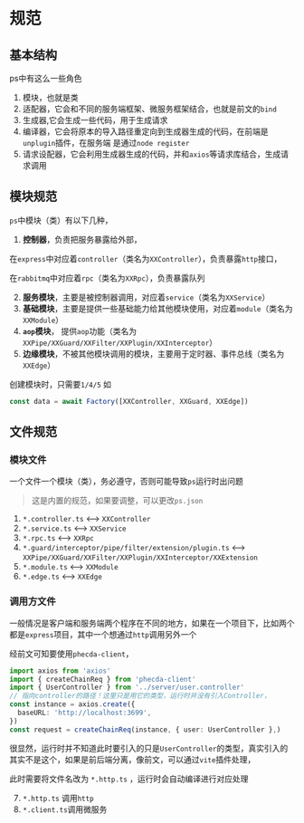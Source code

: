 # 规范
## 基本结构
ps中有这么一些角色
1. 模块，也就是类
2. 适配器，它会和不同的服务端框架、微服务框架结合，也就是前文的`bind`
3. 生成器,它会生成一些代码，用于生成请求
4. 编译器，它会将原本的导入路径重定向到生成器生成的代码，在前端是`unplugin`插件，在服务端 是通过`node register`
5. 请求设配器，它会利用生成器生成的代码，并和`axios`等请求库结合，生成请求调用


## 模块规范 
`ps`中模块（类）有以下几种，
1. **控制器**，负责把服务暴露给外部，

在`express`中对应着`controller`（类名为`XXController`），负责暴露`http`接口，

在`rabbitmq`中对应着`rpc`（类名为`XXRpc`），负责暴露队列

2. **服务模块**，主要是被控制器调用，对应着`service`（类名为`XXService`）
3. **基础模块**，主要是提供一些基础能力给其他模块使用，对应着`module`（类名为`XXModule`）
4. **`aop`模块**， 提供`aop`功能（类名为`XXPipe/XXGuard/XXFilter/XXPlugin/XXInterceptor`）
5. **边缘模块**，不被其他模块调用的模块，主要用于定时器、事件总线（类名为`XXEdge`）

创建模块时，只需要`1/4/5`
如 
```ts
const data = await Factory([XXController, XXGuard, XXEdge])
```

## 文件规范 
### 模块文件
一个文件一个模块（类），务必遵守，否则可能导致`ps`运行时出问题
> 这是内置的规范，如果要调整，可以更改`ps.json`

1. `*.controller.ts` <--> `XXController`
2. `*.service.ts` <--> `XXService`
3. `*.rpc.ts` <--> `XXRpc`
4. `*.guard/interceptor/pipe/filter/extension/plugin.ts` <--> `XXPipe/XXGuard/XXFilter/XXPlugin/XXInterceptor/XXExtension`
5. `*.module.ts` <--> `XXModule`
6. `*.edge.ts` <--> `XXEdge`


### 调用方文件
一般情况是客户端和服务端两个程序在不同的地方，如果在一个项目下，比如两个都是`express`项目，其中一个想通过`http`调用另外一个

经前文可知要使用`phecda-client`，

```ts
import axios from 'axios'
import { createChainReq } from 'phecda-client'
import { UserController } from '../server/user.controller'
// 指向controller的路径！这里只是用它的类型，运行时并没有引入Controller，
const instance = axios.create({
  baseURL: 'http://localhost:3699',
})
const request = createChainReq(instance, { user: UserController },)
```
很显然，运行时并不知道此时要引入的只是`UserController`的类型，真实引入的其实不是这个，如果是前后端分离，像前文，可以通过`vite`插件处理，

此时需要将文件名改为 `*.http.ts` ，运行时会自动编译进行对应处理


7. `*.http.ts` 调用`http`
8. `*.client.ts`调用微服务

